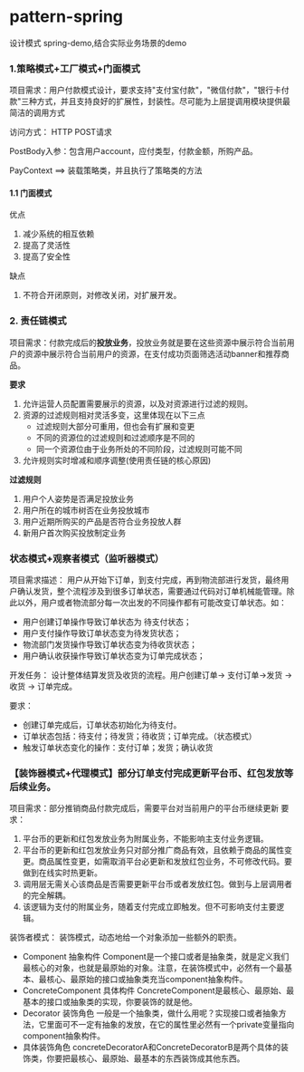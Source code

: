 # pattern-spring

设计模式 spring-demo,结合实际业务场景的demo

### 1.策略模式+工厂模式+门面模式

项目需求：用户付款模式设计，要求支持"支付宝付款"，"微信付款"，"银行卡付款"三种方式，并且支持良好的扩展性，封装性。尽可能为上层提调用模块提供最简洁的调用方式

访问方式： HTTP POST请求

PostBody入参：包含用户account，应付类型，付款金额，所购产品。

PayContext ==> 装载策略类，并且执行了策略类的方法

#### 1.1 门面模式
优点
1. 减少系统的相互依赖
2. 提高了灵活性
3. 提高了安全性

缺点
1. 不符合开闭原则，对修改关闭，对扩展开发。





### 2. 责任链模式

项目需求：付款完成后的**投放业务**，投放业务就是要在这些资源中展示符合当前用户的资源中展示符合当前用户的资源，在支付成功页面筛选活动banner和推荐商品。

**要求**
1. 允许运营人员配置需要展示的资源，以及对资源进行过滤的规则。
2. 资源的过滤规则相对灵活多变，这里体现在以下三点
   - 过滤规则大部分可重用，但也会有扩展和变更
   - 不同的资源位的过滤规则和过滤顺序是不同的
   - 同一个资源位由于业务所处的不同阶段，过滤规则可能不同
3. 允许规则实时增减和顺序调整(使用责任链的核心原因)

**过滤规则**
1. 用户个人姿势是否满足投放业务
2. 用户所在的城市树否在业务投放城市
3. 用户近期所购买的产品是否符合业务投放人群
4. 新用户首次购买投放制定业务



### 状态模式+观察者模式（监听器模式）

项目需求描述：
用户从开始下订单，到支付完成，再到物流部进行发货，最终用户确认发货，整个流程涉及到很多订单状态，需要通过代码对订单机械能管理。除此以外，用户或者物流部分每一次出发的不同操作都有可能改变订单状态。如：

- 用户创建订单操作导致订单状态为 待支付状态；
- 用户支付操作导致订单状态变为待发货状态；
- 物流部门发货操作导致订单状态变为待收货状态；
- 用户确认收获操作导致订单状态变为订单完成状态；

开发任务：
设计整体结算发货及收货的流程。用户创建订单-> 支付订单->发货 -> 收货 -> 订单完成。

要求：

- 创建订单完成后，订单状态初始化为待支付。
- 订单状态包括：待支付；待发货；待收货；订单完成。（状态模式）
- 触发订单状态变化的操作：支付订单；发货；确认收货

### 【装饰器模式+代理模式】部分订单支付完成更新平台币、红包发放等后续业务。

项目需求：部分推销商品付款完成后，需要平台对当前用户的平台币继续更新
要求：

1. 平台币的更新和红包发放业务为附属业务，不能影响主支付业务逻辑。
2. 平台币的更新和红包发放业务只对部分推广商品有效，且依赖于商品的属性变更。商品属性变更，如需取消平台必更新和发放红包业务，不可修改代码。要做到在线实时热更新。
3. 调用层无需关心该商品是否需要更新平台币或者发放红包。做到与上层调用者的完全解耦。
4. 该逻辑为支付的附属业务，随着支付完成立即触发。但不可影响支付主要逻辑。

装饰者模式：
装饰模式，动态地给一个对象添加一些额外的职责。

- Component 抽象构件
  Component是一个接口或者是抽象类，就是定义我们最核心的对象，也就是最原始的对象。注意，在装饰模式中，必然有一个最基本、最核心、最原始的接口或抽象类充当component抽象构件。
- ConcreteComponent 具体构件
  ConcreteComponent是最核心、最原始、最基本的接口或抽象类的实现，你要装饰的就是他。
- Decorator 装饰角色
  一般是一个抽象类，做什么用呢？实现接口或者抽象方法，它里面可不一定有抽象的发放，在它的属性里必然有一个private变量指向component抽象构件。
- 具体装饰角色
  concreteDecoratorA和ConcreteDecoratorB是两个具体的装饰类，你要把最核心、最原始、最基本的东西装饰成其他东西。
